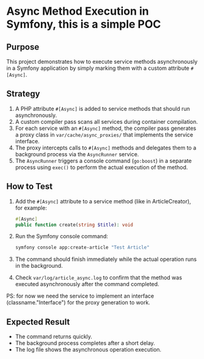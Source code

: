 # Async Method Execution in Symfony, this is a simple POC

## Purpose

This project demonstrates how to execute service methods asynchronously in a Symfony application by simply marking them with a custom attribute `#[Async]`.

## Strategy

1. A PHP attribute `#[Async]` is added to service methods that should run asynchronously.
2. A custom compiler pass scans all services during container compilation.
3. For each service with an `#[Async]` method, the compiler pass generates a proxy class in `var/cache/async_proxies/` that implements the service interface.
4. The proxy intercepts calls to `#[Async]` methods and delegates them to a background process via the `AsyncRunner` service.
5. The `AsyncRunner` triggers a console command (`go:boost`) in a separate process using `exec()` to perform the actual execution of the method.

## How to Test

1. Add the `#[Async]` attribute to a service method (like in ArticleCreator), for example:

   ```php
   #[Async]
   public function create(string $title): void
   ```
2. Run the Symfony console command:

   ```bash
   symfony console app:create-article "Test Article"
   ```
3. The command should finish immediately while the actual operation runs in the background.
4. Check `var/log/article_async.log` to confirm that the method was executed asynchronously after the command completed.

PS: for now we need the service to implement an interface (classname."Interface") for the proxy generation to work.

## Expected Result

* The command returns quickly.
* The background process completes after a short delay.
* The log file shows the asynchronous operation execution.
